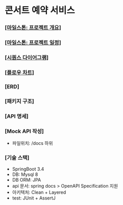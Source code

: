 # 콘서트 예약 서비스

### [[마일스톤: 프로젝트 개요]](https://github.com/crimsorry/hhplus-concert-service/issues/1)

### [[마일스톤: 프로젝트 일정]](https://github.com/users/crimsorry/projects/2) 



### [[시퀀스 다이어그램]](https://github.com/crimsorry/hhplus-concert-service/blob/docs/step5/docs/%EC%8B%9C%ED%80%80%EC%8A%A4%20%EB%8B%A4%EC%9D%B4%EC%96%B4%EA%B7%B8%EB%9E%A8.md)

### [[플로우 차트]](https://github.com/crimsorry/hhplus-concert-service/blob/docs/step5/docs/%ED%94%8C%EB%A1%9C%EC%9A%B0%20%EC%B0%A8%ED%8A%B8.md)



### [ERD]

### [패키지 구조]

### [API 명세]

### [Mock API 작성]

* 파일위치: /docs 하위



### [기술 스택]

* SpringBoot 3.4 
* DB: Mysql 8
* DB ORM: JPA 
* api 문서: spring docs > OpenAPI Specification 지원
* 아키텍처: Clean + Layered 
* test: JUnit + AssertJ



